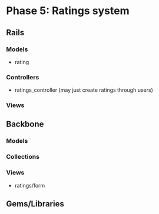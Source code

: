 # Phase 5: Ratings system

## Rails
### Models
* rating

### Controllers
* ratings_controller (may just create ratings through users)

### Views

## Backbone
### Models

### Collections

### Views
* ratings/form

## Gems/Libraries

